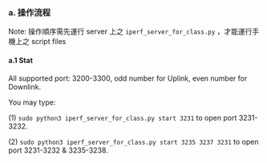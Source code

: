 ### a. 操作流程

Note: 操作順序需先運行 server 上之 `iperf_server_for_class.py` ，才能運行手機上之 script files

#### a.1 Stat

All supported port: 3200-3300, odd number for Uplink, even number for Downlink.

You may type:

(1) `sudo python3 iperf_server_for_class.py start 3231` to open port 3231-3232. 

(2) `sudo python3 iperf_server_for_class.py start 3235 3237 3231` to open port 3231-3232 & 3235-3238.
 

